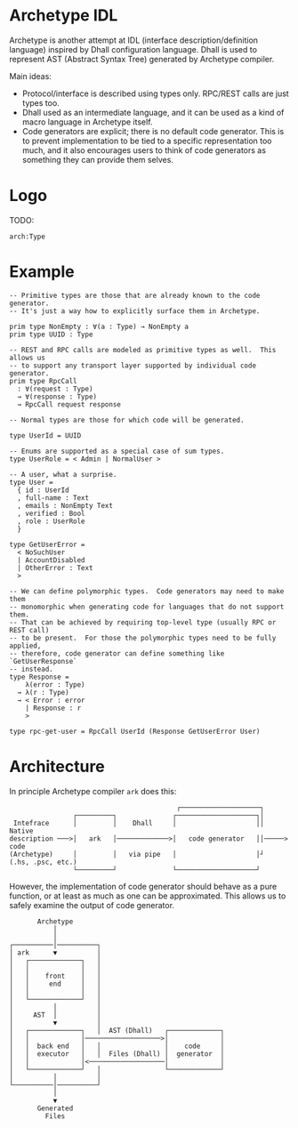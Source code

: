 # Archetype IDL

Archetype is another attempt at IDL (interface description/definition language)
inspired by Dhall configuration language.  Dhall is used to represent AST
(Abstract Syntax Tree) generated by Archetype compiler.

Main ideas:

* Protocol/interface is described using types only.  RPC/REST calls are just
  types too.
* Dhall used as an intermediate language, and it can be used as a kind of macro
  language in Archetype itself.
* Code generators are explicit; there is no default code generator.  This is to
  prevent implementation to be tied to a specific representation too much, and
  it also encourages users to think of code generators as something they can
  provide them selves.


# Logo

TODO:
```
arch:Type
```


# Example

```
-- Primitive types are those that are already known to the code generator.
-- It's just a way how to explicitly surface them in Archetype.

prim type NonEmpty : ∀(a : Type) → NonEmpty a
prim type UUID : Type

-- REST and RPC calls are modeled as primitive types as well.  This allows us
-- to support any transport layer supported by individual code generator.
prim type RpcCall
  : ∀(request : Type)
  → ∀(response : Type)
  → RpcCall request response

-- Normal types are those for which code will be generated.

type UserId = UUID

-- Enums are supported as a special case of sum types.
type UserRole = < Admin | NormalUser >

-- A user, what a surprise.
type User =
  { id : UserId
  , full-name : Text
  , emails : NonEmpty Text
  , verified : Bool
  , role : UserRole
  }

type GetUserError =
  < NoSuchUser
  | AccountDisabled
  | OtherError : Text
  >

-- We can define polymorphic types.  Code generators may need to make them
-- monomorphic when generating code for languages that do not support them.
-- That can be achieved by requiring top-level type (usually RPC or REST call)
-- to be present.  For those the polymorphic types need to be fully applied,
-- therefore, code generator can define something like `GetUserResponse`
-- instead.
type Response =
    λ(error : Type)
  → λ(r : Type)
  → < Error : error
    | Response : r
    >

type rpc-get-user = RpcCall UserId (Response GetUserError User)
```


# Architecture

In principle Archetype compiler `ark` does this:

```
                                          ┌────────────────────┐
                ┌─────────┐              ┌────────────────────┐│
 Intefrace      │         │    Dhall     │                    ││        Native
description ───>│   ark   │─────────────>│   code generator   ││─────>   code
(Archetype)     │         │   via pipe   │                    │┘   (.hs, .psc, etc.)
                └─────────┘              └────────────────────┘
```

However, the implementation of code generator should behave as a pure function,
or at least as much as one can be approximated.  This allows us to safely
examine the output of code generator.

```
       Archetype
           │
           │
┌──────────│──────────┐
│ ark      ▼          │
│   ┌─────────────┐   │
│   │             │   │
│   │    front    │   │
│   │     end     │   │
│   │             │   │
│   └─────────────┘   │
│          │          │
│     AST  │          │
│          ▼          │
│   ┌─────────────┐   │  AST (Dhall)   ┌─────────────┐
│   │             │───────────────────>│             │
│   │  back end   │   │                │    code     │
│   │  executor   │   │  Files (Dhall) │  generator  │
│   │             │<───────────────────│             │
│   └─────────────┘   │                └─────────────┘
│          │          │
└──────────│──────────┘
           │
           ▼
       Generated
         Files
```
